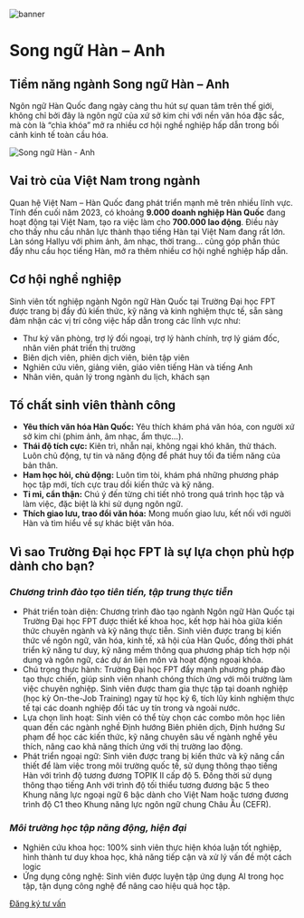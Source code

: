 ![banner](https://daihoc.fpt.edu.vn/wp-content/uploads/2025/01/header-2024-png.avif)

# Song ngữ Hàn – Anh

## **Tiềm năng ngành Song ngữ Hàn – Anh**

Ngôn ngữ Hàn Quốc đang ngày càng thu hút sự quan tâm trên thế giới, không chỉ bởi đây là ngôn ngữ của xứ sở kim chi với nền văn hóa đặc sắc, mà còn là “chìa khóa” mở ra nhiều cơ hội nghề nghiệp hấp dẫn trong bối cảnh kinh tế toàn cầu hóa.

![Song ngữ Hàn - Anh](https://daihoc.fpt.edu.vn/wp-content/uploads/2024/11/691-202406261015511.avif)

## **Vai trò của Việt Nam trong ngành**

Quan hệ Việt Nam – Hàn Quốc đang phát triển mạnh mẽ trên nhiều lĩnh vực. Tính đến cuối năm 2023, có khoảng **9.000 doanh nghiệp Hàn Quốc** đang hoạt động tại Việt Nam, tạo ra việc làm cho **700.000 lao động**. Điều này cho thấy nhu cầu nhân lực thành thạo tiếng Hàn tại Việt Nam đang rất lớn. Làn sóng Hallyu với phim ảnh, âm nhạc, thời trang… cũng góp phần thúc đẩy nhu cầu học tiếng Hàn, mở ra thêm nhiều cơ hội nghề nghiệp hấp dẫn.

## **Cơ hội nghề nghiệp**

Sinh viên tốt nghiệp ngành Ngôn ngữ Hàn Quốc tại Trường Đại học FPT được trang bị đầy đủ kiến thức, kỹ năng và kinh nghiệm thực tế, sẵn sàng đảm nhận các vị trí công việc hấp dẫn trong các lĩnh vực như:

- Thư ký văn phòng, trợ lý đối ngoại, trợ lý hành chính, trợ lý giám đốc, nhân viên phát triển thị trường
- Biên dịch viên, phiên dịch viên, biên tập viên
- Nghiên cứu viên, giảng viên, giáo viên tiếng Hàn và tiếng Anh
- Nhân viên, quản lý trong ngành du lịch, khách sạn

## **Tố chất sinh viên thành công**

- **Yêu thích văn hóa Hàn Quốc:** Yêu thích khám phá văn hóa, con người xứ sở kim chi (phim ảnh, âm nhạc, ẩm thực…).
- **Thái độ tích cực:** Kiên trì, nhẫn nại, không ngại khó khăn, thử thách. Luôn chủ động, tự tin và năng động để phát huy tối đa tiềm năng của bản thân.
- **Ham học hỏi, chủ động:** Luôn tìm tòi, khám phá những phương pháp học tập mới, tích cực trau dồi kiến thức và kỹ năng.
- **Tỉ mỉ, cẩn thận:** Chú ý đến từng chi tiết nhỏ trong quá trình học tập và làm việc, đặc biệt là khi sử dụng ngôn ngữ.
- **Thích giao lưu, trao đổi văn hóa:** Mong muốn giao lưu, kết nối với người Hàn và tìm hiểu về sự khác biệt văn hóa.

## **Vì sao Trường Đại học FPT là sự lựa chọn phù hợp dành cho bạn?**

### _**Chương trình đào tạo tiên tiến, tập trung thực tiễn**_

- Phát triển toàn diện: Chương trình đào tạo ngành Ngôn ngữ Hàn Quốc tại Trường Đại học FPT được thiết kế khoa học, kết hợp hài hòa giữa kiến thức chuyên ngành và kỹ năng thực tiễn. Sinh viên được trang bị kiến thức về ngôn ngữ, văn hóa, kinh tế, xã hội của Hàn Quốc, đồng thời phát triển kỹ năng tư duy, kỹ năng mềm thông qua phương pháp tích hợp nội dung và ngôn ngữ, các dự án liên môn và hoạt động ngoại khóa.
- Chú trọng thực hành: Trường Đại học FPT đẩy mạnh phương pháp đào tạo thực chiến, giúp sinh viên nhanh chóng thích ứng với môi trường làm việc chuyên nghiệp. Sinh viên được tham gia thực tập tại doanh nghiệp (học kỳ On-the-Job Training) ngay từ học kỳ 6, tích lũy kinh nghiệm thực tế tại các doanh nghiệp đối tác uy tín trong và ngoài nước.
- Lựa chọn linh hoạt: Sinh viên có thể tùy chọn các combo môn học liên quan đến các ngành nghề Định hướng Biên phiên dịch, Định hướng Sư phạm để học các kiến thức, kỹ năng chuyên sâu về ngành nghề yêu thích, nâng cao khả năng thích ứng với thị trường lao động.
- Phát triển ngoại ngữ: Sinh viên được trang bị kiến thức và kỹ năng cần thiết để làm việc trong môi trường quốc tế, sử dụng thông thạo tiếng Hàn với trình độ tương đương TOPIK II cấp độ 5. Đồng thời sử dụng thông thạo tiếng Anh với trình độ tối thiểu tương đương bậc 5 theo Khung năng lực ngoại ngữ 6 bậc dành cho Việt Nam hoặc tương đương trình độ C1 theo Khung năng lực ngôn ngữ chung Châu Âu (CEFR).

### _**Môi trường học tập năng động, hiện đại**_

- Nghiên cứu khoa học: 100% sinh viên thực hiện khóa luận tốt nghiệp, hình thành tư duy khoa học, khả năng tiếp cận và xử lý vấn đề một cách logic
- Ứng dụng công nghệ: Sinh viên được luyện tập ứng dụng AI trong học tập, tận dụng công nghệ để nâng cao hiệu quả học tập.

[Đăng ký tư vấn](https://daihoc.fpt.edu.vn/dang-ky-truc-tuyen/)